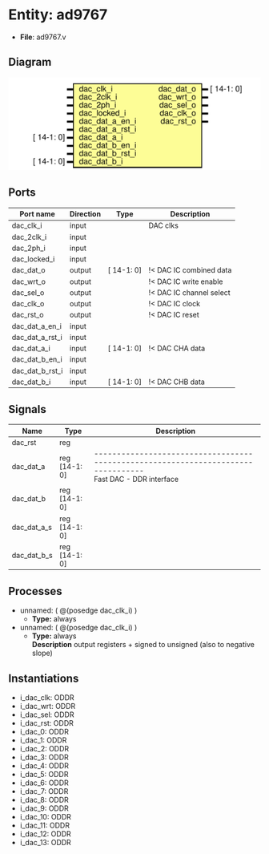 # Entity: ad9767

- **File**: ad9767.v
## Diagram

![Diagram](ad9767.svg "Diagram")
## Ports

| Port name       | Direction | Type       | Description              |
| --------------- | --------- | ---------- | ------------------------ |
| dac_clk_i       | input     |            |  DAC clks                |
| dac_2clk_i      | input     |            |                          |
| dac_2ph_i       | input     |            |                          |
| dac_locked_i    | input     |            |                          |
| dac_dat_o       | output    | [ 14-1: 0] | !< DAC IC combined data  |
| dac_wrt_o       | output    |            | !< DAC IC write enable   |
| dac_sel_o       | output    |            | !< DAC IC channel select |
| dac_clk_o       | output    |            | !< DAC IC clock          |
| dac_rst_o       | output    |            | !< DAC IC reset          |
| dac_dat_a_en_i  | input     |            |                          |
| dac_dat_a_rst_i | input     |            |                          |
| dac_dat_a_i     | input     | [ 14-1: 0] | !< DAC CHA data          |
| dac_dat_b_en_i  | input     |            |                          |
| dac_dat_b_rst_i | input     |            |                          |
| dac_dat_b_i     | input     | [ 14-1: 0] | !< DAC CHB data          |
## Signals

| Name        | Type           | Description                                                                                                       |
| ----------- | -------------- | ----------------------------------------------------------------------------------------------------------------- |
| dac_rst     | reg            |                                                                                                                   |
| dac_dat_a   | reg  [14-1: 0] | ---------------------------------------------------------------------------------<br>   Fast DAC - DDR interface  |
| dac_dat_b   | reg  [14-1: 0] |                                                                                                                   |
| dac_dat_a_s | reg  [14-1: 0] |                                                                                                                   |
| dac_dat_b_s | reg  [14-1: 0] |                                                                                                                   |
## Processes
- unnamed: ( @(posedge dac_clk_i) )
  - **Type:** always
- unnamed: ( @(posedge dac_clk_i) )
  - **Type:** always
</br>**Description**
 output registers + signed to unsigned (also to negative slope) 
## Instantiations

- i_dac_clk: ODDR
- i_dac_wrt: ODDR
- i_dac_sel: ODDR
- i_dac_rst: ODDR
- i_dac_0: ODDR
- i_dac_1: ODDR
- i_dac_2: ODDR
- i_dac_3: ODDR
- i_dac_4: ODDR
- i_dac_5: ODDR
- i_dac_6: ODDR
- i_dac_7: ODDR
- i_dac_8: ODDR
- i_dac_9: ODDR
- i_dac_10: ODDR
- i_dac_11: ODDR
- i_dac_12: ODDR
- i_dac_13: ODDR

